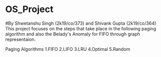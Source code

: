 # OS_Project
#By Shwetanshu Singh (2k19/co/373) and Shivank Gupta (2k19/co/364)
This project focuses on the steps that take place in the following paging algorithm and also the Belady's Anomaly for FIFO through graph representaion.

Paging Algorithms
1.FIFO
2.LIFO
3.LRU
4.Optimal
5.Random
